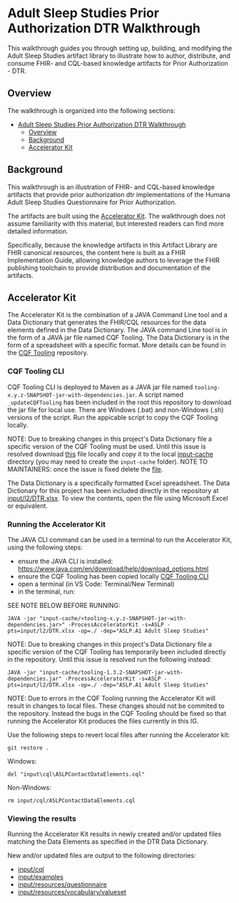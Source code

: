 # Adult Sleep Studies Prior Authorization DTR Walkthrough

This walkthrough guides you through setting up, building, and modifying the Adult Sleep Studies artifact library to illustrate how to author, distribute, and consume FHIR- and CQL-based knowledge artifacts for
Prior Authorization - DTR.

## Overview

The walkthrough is organized into the following sections:

- [Adult Sleep Studies Prior Authorization DTR Walkthrough](#adult-sleep-studies-prior-authorization-dtr-walkthrough)
  - [Overview](#overview)
  - [Background](#background)
  - [Accelerator Kit](#accelerator-kit)
<!--   - [USPSTF Recommendation on Colorectal Cancer Screening](#uspstf-recommendation-on-colorectal-cancer-screening)
  - [Approach](#approach)
  - [Artifact Source](#artifact-source)
  - [Unit Testing](#unit-testing)
  - [Building the Artifact Library](#building-the-artifact-library)
  - [Running the Decision Support](#running-the-decision-support)
    - [Configuring the CDS Hooks Sandbox](#configuring-the-cds-hooks-sandbox)
  - [Running the Quality Measure](#running-the-quality-measure)
  - [Updating the Content](#updating-the-content) -->

## Background

This walkthrough is an illustration of FHIR- and CQL-based knowledge artifacts that provide prior authorization dtr implementations of the Humana Adult Sleep Studies Questionnaire for Prior Authorization.

The artifacts are built using the [Accelerator Kit](#accelerator-kit). The walkthrough does not assume familiarity with this material, but interested readers can find more detailed information.

Specifically, because the knowledge artifacts in this Artifact Library are FHIR canonical resources, the content here is built as a FHIR Implementation Guide, allowing knowledge authors to leverage the FHIR publishing toolchain to provide distribution and documentation of the artifacts.

## Accelerator Kit
  
The Accelerator Kit is the combination of a JAVA Command Line tool and a Data Dictionary that generates the FHIR/CQL resources for the data elements defined in the Data Dictionary.  The JAVA command Line tool is in the form of a JAVA jar file named CQF Tooling. The Data Dictionary is in the form of a spreadsheet with a specific format.  More details can be found in the [CQF Tooling](https://github.com/cqframework/cqf-tooling) repository.

### CQF Tooling CLI

CQF Tooling CLI is deployed to Maven as a JAVA jar file named `tooling-x.y.z-SNAPSHOT-jar-with-dependencies.jar`.  A script named `_updateCQFTooling` has been included in the root this repository to download the jar file for local use.  There are Windows (.bat) and non-Windows (.sh) versions of the script.  Run the appicable script to copy the CQF Tooling locally.

NOTE: Due to breaking changes in this project's Data Dictionary file a specific version of the CQF Tooling must be used.  Until this issue is resolved download [this](https://drive.google.com/file/d/1RSmztNdifWgqwMyeuFjnJTcOpiN0VjDe/view?usp=sharing) file locally and copy it to the local [input-cache](input-cache) directory (you may need to create the `input-cache` folder).  NOTE TO MAINTAINERS: once the issue is fixed delete the [file](https://drive.google.com/file/d/1RSmztNdifWgqwMyeuFjnJTcOpiN0VjDe/view?usp=sharing). 

The Data Dictionary is a specifically formatted Excel spreadsheet.  The Data Dictionary for this project has been included directly in the repository at [input/l2/DTR.xlsx](input/l2/DTR.xlsx).  To view the contents, open the file using Microsoft Excel or equivalent.

### Running the Accelerator Kit

The JAVA CLI command can be used in a terminal to run the Accelerator Kit, using the following steps:

- ensure the JAVA CLI is installed: https://www.java.com/en/download/help/download_options.html
- ensure the CQF Tooling has been copied locally [CQF Tooling CLI](#cqf-tooling-cli)
- open a terminal (in VS Code: Terminal/New Terminal)
- in the terminal, run:

SEE NOTE BELOW BEFORE RUNNING:
```
JAVA -jar "input-cache/<tooling-x.y.z-SNAPSHOT-jar-with-dependencies.jar>" -ProcessAcceleratorKit -s=ASLP -pts=input/l2/DTR.xlsx -op=./ -dep="ASLP.A1 Adult Sleep Studies"
```

NOTE: Due to breaking changes in this project's Data Dictionary file a specific version of the CQF Tooling has temporarily been included directly in the repository.  Until this issue is resolved run the following instead:

```
JAVA -jar "input-cache/tooling-1.3.2-SNAPSHOT-jar-with-dependencies.jar" -ProcessAcceleratorKit -s=ASLP -pts=input/l2/DTR.xlsx -op=./ -dep="ASLP.A1 Adult Sleep Studies"
```

NOTE: Due to errors in the CQF Tooling running the Accelerator Kit will result in changes to local files.  These changes should not be commited to the repository.  Instead the bugs in the CQF Tooling should be fixed so that running the Accelerator Kit produces the files currently in this IG.  

Use the following steps to revert local files after running the Accelerator kit:

```
git restore .
```

Windows:

```
del "input\cql\ASLPContactDataElements.cql"
```

Non-Windows:

``` 
rm input/cql/ASLPContactDataElements.cql
```

### Viewing the results

Running the Accelerator Kit results in newly created and/or updated files matching the Data Elements as specified in the DTR Data Dictionary.

New and/or updated files are output to the following directories:

- [input/cql](input/cql)
- [input/examples](input/examples)
- [input/resources/questionnaire](input/resources/questionnaire)
- [input/resources/vocabulary/valueset](input/resources/vocabulary/valueset)

<!-- 
## USPSTF Recommendation on Colorectal Cancer Screening

The artifacts in this walkthrough provide a platform-independent, standards-based representation of a decision support rule and quality measure for implementing the US Preventive Services Task Force recommendation on Colorectal Cancer Screening:

* The U.S. Preventive Services Task Force (2016) recommends screening for colorectal cancer starting at age 50 years and continuing until age 75 years. This is a Grade A recommendation ([U.S. Preventive Services Task Force, 2016](https://www.uspreventiveservicestaskforce.org/uspstf/recommendation/colorectal-cancer-screening-june-2016)).

> NOTE: This recommendation was updated in May of 2021; the updates have not been applied to this artifact. It is an exercise for the reader to update the content per the 2021 recommendation.

 -->
